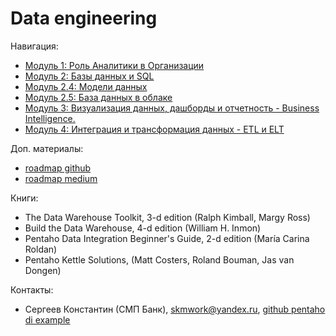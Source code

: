 # Data  engineering
Навигация:

- [Модуль 1: Роль Аналитики в Организации](./module-1/README.md)
- [Модуль 2: Базы данных и SQL](./module-2/README.md)
- [Модуль 2.4: Модели данных](./module-2/README.md#2-4:-модели-данных)
- [Модуль 2.5: База данных в облаке](./module-2/README.md#25-база-данных-в-облаке)
- [Модуль 3: Визуализация данных, дашборды и отчетность - Business Intelligence.](./module-3/README.md)
- [Модуль 4: Интеграция и трансформация данных - ETL и ELT](./module-4/README.md)


Доп. материалы:

- [roadmap github](https://github.com/datastacktv/data-engineer-roadmap)
- [roadmap medium](https://medium.com/codex/how-to-become-a-data-engineer-905686dee7ce)

Книги:

- The Data Warehouse Toolkit, 3-d edition (Ralph Kimball, Margy Ross)
- Build  the Data Warehouse, 4-d edition (William H. Inmon)
- Pentaho Data Integration Beginner's Guide, 2-d edition (María Carina Roldan)
- Pentaho Kettle Solutions, (Matt Costers, Roland Bouman, Jas van Dongen)

Контакты:

- Сергеев Константин (СМП Банк), skmwork@yandex.ru, [github pentaho di example](https://github.com/skmwork/smartdata-2022-pentaho)